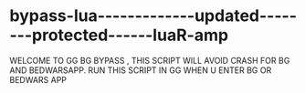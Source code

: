 # bypass-lua-------------updated--------protected------luaR-amp
WELCOME TO GG BG BYPASS , THIS SCRIPT WILL AVOID CRASH FOR BG AND BEDWARSAPP. RUN THIS SCRIPT IN GG WHEN U ENTER BG OR BEDWARS APP
